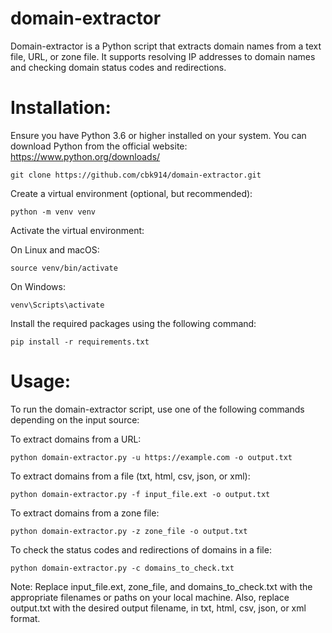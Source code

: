 # domain-extractor
Domain-extractor is a Python script that extracts domain names from a text file, URL, or zone file. It supports resolving IP addresses to domain names and checking domain status codes and redirections.

# Installation:

Ensure you have Python 3.6 or higher installed on your system. You can download Python from the official website: https://www.python.org/downloads/

	git clone https://github.com/cbk914/domain-extractor.git

Create a virtual environment (optional, but recommended):

	python -m venv venv

Activate the virtual environment:

On Linux and macOS:

	source venv/bin/activate

On Windows:

	venv\Scripts\activate

Install the required packages using the following command:
 
	pip install -r requirements.txt

# Usage:
To run the domain-extractor script, use one of the following commands depending on the input source:

To extract domains from a URL:

	python domain-extractor.py -u https://example.com -o output.txt

To extract domains from a file (txt, html, csv, json, or xml):

	python domain-extractor.py -f input_file.ext -o output.txt

To extract domains from a zone file:

	python domain-extractor.py -z zone_file -o output.txt

To check the status codes and redirections of domains in a file:

	python domain-extractor.py -c domains_to_check.txt

Note: Replace input_file.ext, zone_file, and domains_to_check.txt with the appropriate filenames or paths on your local machine. Also, replace output.txt with the desired output filename, in txt, html, csv, json, or xml format.